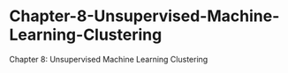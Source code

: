 # Chapter-8-Unsupervised-Machine-Learning-Clustering
Chapter 8: Unsupervised Machine Learning Clustering
